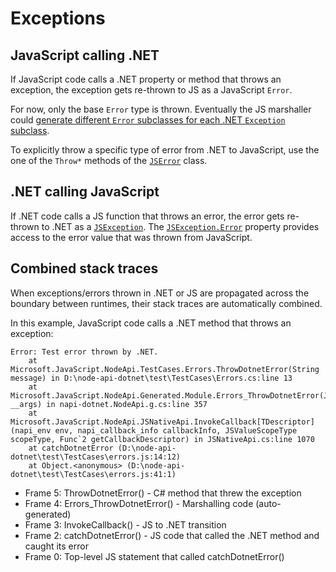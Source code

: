 # Exceptions

## JavaScript calling .NET

If JavaScript code calls a .NET property or method that throws an exception, the exception
gets re-thrown to JS as a JavaScript `Error`.

For now, only the base `Error` type is thrown. Eventually the JS marshaller could
[generate different `Error` subclasses for each .NET `Exception` subclass](https://github.com/microsoft/node-api-dotnet/issues/205).

To explicitly throw a specific type of error from .NET to JavaScript, use the one of the `Throw*`
methods of the [`JSError`](./dotnet/Microsoft.JavaScript.NodeApi/JSError) class.

## .NET calling JavaScript

If .NET code calls a JS function that throws an error, the error gets re-thrown to .NET as a
[`JSException`](./dotnet/Microsoft.JavaScript.NodeApi/JSException). The
[`JSException.Error`](./dotnet/Microsoft.JavaScript.NodeApi/JSException/Error) property provides
access to the error value that was thrown from JavaScript.

## Combined stack traces

When exceptions/errors thrown in .NET or JS are propagated across the boundary between runtimes,
their stack traces are automatically combined.

In this example, JavaScript code calls a .NET method that throws an exception:

```
Error: Test error thrown by .NET.
    at Microsoft.JavaScript.NodeApi.TestCases.Errors.ThrowDotnetError(String message) in D:\node-api-dotnet\test\TestCases\Errors.cs:line 13
    at Microsoft.JavaScript.NodeApi.Generated.Module.Errors_ThrowDotnetError(JSCallbackArgs __args) in napi-dotnet.NodeApi.g.cs:line 357
    at Microsoft.JavaScript.NodeApi.JSNativeApi.InvokeCallback[TDescriptor](napi_env env, napi_callback_info callbackInfo, JSValueScopeType scopeType, Func`2 getCallbackDescriptor) in JSNativeApi.cs:line 1070
    at catchDotnetError (D:\node-api-dotnet\test\TestCases\errors.js:14:12)
    at Object.<anonymous> (D:\node-api-dotnet\test\TestCases\errors.js:41:1)
```
 - Frame 5: ThrowDotnetError() - C# method that threw the exception
 - Frame 4: Errors_ThrowDotnetError() - Marshalling code (auto-generated)
 - Frame 3: InvokeCallback() - JS to .NET transition
 - Frame 2: catchDotnetError() - JS code that called the .NET method and caught its error
 - Frame 0: Top-level JS statement that called catchDotnetError()
